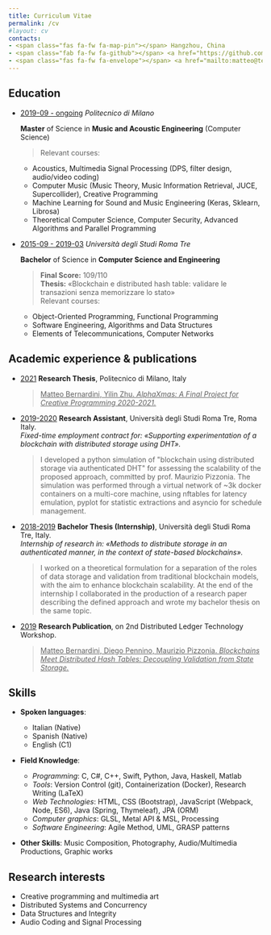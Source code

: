 ```yaml
---
title: Curriculum Vitae
permalink: /cv
#layout: cv
contacts:
- <span class="fas fa-fw fa-map-pin"></span> Hangzhou, China
- <span class="fab fa-fw fa-github"></span> <a href="https://github.com/mttbernardini" target="_blank">mttbernardini</a>
- <span class="fas fa-fw fa-envelope"></span> <a href="mailto:matteo@teobe.net">matteo@teobe.net</a>
---
```


<style>
	h2 > span {
		font-size: 0.7em;
		vertical-align: 0.1em;
	}

	blockquote > p {
		margin-bottom: 0;
	}

	p a {
		color: inherit;
	}
</style>


<h2>
	<span class="fas fa-university"></span>
	Education
</h2>

- <u>2019-09 - ongoing</u> *Politecnico di Milano*

  **Master** of Science in **Music and Acoustic Engineering** (Computer Science)

  > Relevant courses:  
    - Acoustics, Multimedia Signal Processing (DPS, filter design, audio/video coding)
    - Computer Music (Music Theory, Music Information Retrieval, JUCE, Supercollider), Creative Programming
    - Machine Learning for Sound and Music Engineering (Keras, Sklearn, Librosa)
    - Theoretical Computer Science, Computer Security, Advanced Algorithms and Parallel Programming


- <u>2015-09 - 2019-03</u> *Università degli Studi Roma Tre*

  **Bachelor** of Science in **Computer Science and Engineering**

  > **Final Score:** 109/110  
  > **Thesis:** «Blockchain e distributed hash table: validare le transazioni senza memorizzare lo stato»  
  > Relevant courses:  
    - Object-Oriented Programming, Functional Programming
    - Software Engineering, Algorithms and Data Structures
    - Elements of Telecommunications, Computer Networks


<h2>
	<span class="fas fa-book"></span>
	Academic experience & publications
</h2>

- <u>2021</u> **Research Thesis**, Politecnico di Milano, Italy
  > [Matteo Bernardini, Yilin Zhu. *AlphaXmas: A Final Project for Creative Programming 2020-2021.*](https://alphaxmas.bubblefish.studio/docs/report.pdf)

- <u>2019-2020</u> **Research Assistant**, Università degli Studi Roma Tre, Roma Italy.  
  *Fixed-time employment contract for: «Supporting experimentation of a blockchain with distributed storage using DHT».*
  > I developed a python simulation of "blockchain using distributed storage via authenticated DHT" for assessing the scalability of the proposed approach, committed by prof. Maurizio Pizzonia. The simulation was performed through a virtual network of ~3k docker containers on a multi-core machine, using nftables for latency emulation, pyplot for statistic extractions and asyncio for schedule management.

- <u>2018-2019</u> **Bachelor Thesis (Internship)**, Università degli Studi Roma Tre, Italy.  
  *Internship of research in: «Methods to distribute storage in an authenticated manner, in the context of state-based blockchains».*
  > I worked on a theoretical formulation for a separation of the roles of data storage and validation from traditional blockchain models, with the aim to enhance blockchain scalability. At the end of the internship I collaborated in the production of a research paper describing the defined approach and wrote my bachelor thesis on the same topic.

- <u>2019</u> **Research Publication**, on 2nd Distributed Ledger Technology Workshop.
  > [Matteo Bernardini, Diego Pennino, Maurizio Pizzonia. *Blockchains Meet Distributed Hash Tables: Decoupling Validation from State Storage.*](http://ceur-ws.org/Vol-2334/DLTpaper4.pdf)


<h2>
	<span class="fas fa-drafting-compass"></span>
	Skills
</h2>

- **Spoken languages**:
	- Italian (Native)
	- Spanish (Native)
	- English (C1)

- **Field Knowledge**:
	- *Programming*: C, C#, C++, Swift, Python, Java, Haskell, Matlab
	- *Tools*: Version Control (git), Containerization (Docker), Research Writing (LaTeX)
	- *Web Technologies*: HTML, CSS (Bootstrap), JavaScript (Webpack, Node, ES6), Java (Spring, Thymeleaf), JPA (ORM)
	- *Computer graphics*: GLSL, Metal API & MSL, Processing
	- *Software Engineering*: Agile Method, UML, GRASP patterns

- **Other Skills**:
  Music Composition, Photography, Audio/Multimedia Productions, Graphic works

<h2>
	<span class="fas fa-search"></span>
	Research interests
</h2>

- Creative programming and multimedia art
- Distributed Systems and Concurrency
- Data Structures and Integrity
- Audio Coding and Signal Processing
